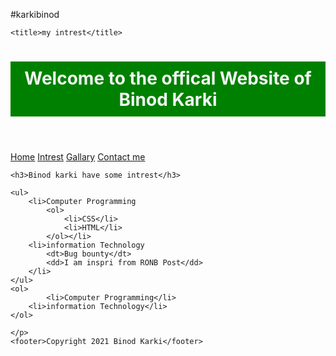 #karkibinod

<!DOCTYPE html>
<html>
<head>
	
	<title>my intrest</title>

</head>
<body><header>
		<h1>
		Welcome to the offical Website of Binod Karki
	</h1>
</header>
	<style>
	h1 , footer{
		padding: 10px;
		background-color: green;
		color: whitesmoke;
		text-align: center;
	} </style>
	<a href="index.html">Home</a>
	<a href="intrest.html">Intrest</a>
	<a href="gallary.html">Gallary</a>
	<a href="contact.html">Contact me</a>

	<h3>Binod karki have some intrest</h3>

	<ul>
		<li>Computer Programming
			<ol>
				<li>CSS</li>
				<li>HTML</li>
			</ol></li>
		<li>information Technology
			<dt>Bug bounty</dt>
			<dd>I am inspri from RONB Post</dd>
		</li>
	</ul>
	<ol>
			<li>Computer Programming</li>
		<li>information Technology</li>
	</ol>

	</p>
	<footer>Copyright 2021 Binod Karki</footer>
</body>
</html>
